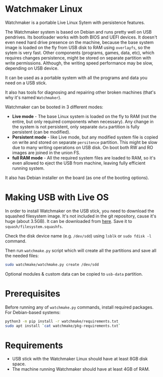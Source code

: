 Watchmaker Linux
================
Watchmaker is a portable Live Linux Sytem with persistence features.

The Watchmaker system is based on Debian and runs pretty well on USB pendrives.
Its bootloader works with both BIOS and UEFI devices.
It doesn't even need hard drive presence on the machine, because the base system image is loaded on the fly from USB disk to RAM using `overlayfs`, so the sytem is very fast.
Other components (programs, games, data, etc), which requires changes persistence, might be stored on separate partition with write permissions.
Although, the writing speed performance may be slow, depending on USB device.

It can be used as a portable system with all the programs and data you need on a USB stick.

It also has tools for diagnosing and repairing other broken machines (that's why it's named `Watchmaker`).

Watchmaker can be booted in 3 different modes:
* **Live mode** - The base Linux system is loaded on the fly to RAM (not the entire, but only required components when necessary). Any change in the system is not persistent, only separate `data` partition is fully persistent (can be modified).
* **Persistent mode** - like Live mode, but any modified system file is copied on write and stored on separate `persitence` partition. This might be slow due to many writing operations on USB disk. On boot both RW and RO images are joined in the union FS.
* **full RAM mode** - All the required system files are loaded to RAM, so it's even allowed to eject the USB from machine, leaving fully efficient running system.

It also has Debian installer on the board (as one of the booting options).

# Making USB with Live OS
In order to install Watchmaker on the USB stick, you need to download the squashed filesystem image. It's not included in the git repository, cause it's huge (about 3.5GB).
It can be downloaded from [here](https://drive.google.com/drive/folders/1FbVHMHunX0wT5GI0DPFMLswnBw5EHA7S?usp=sharing). Save it to `squash/filesystem.squashfs`.

Check the disk device name (e.g. `/dev/sdd`) using `lsblk` or `sudo fdisk -l` command.

Then run `watchmake.py` script which will create all the partitions and save all the needed files:
```bash
sudo watchmake/watchmake.py create /dev/sdd
```

Optional modules & custom data can be copied to `usb-data` partition.

# Prerequisites
Before running any of `watchmake.py` commands, install required packages. For Debian-based systems:
```bash
python3 -m pip install -r watchmake/requirements.txt
sudo apt install `cat watchmake/pkg-requirements.txt`
```

# Requirements
- USB stick with the Watchmaker Linux should have at least 8GB disk space.
- The machine running Watchmaker should have at least 4GB of RAM.
